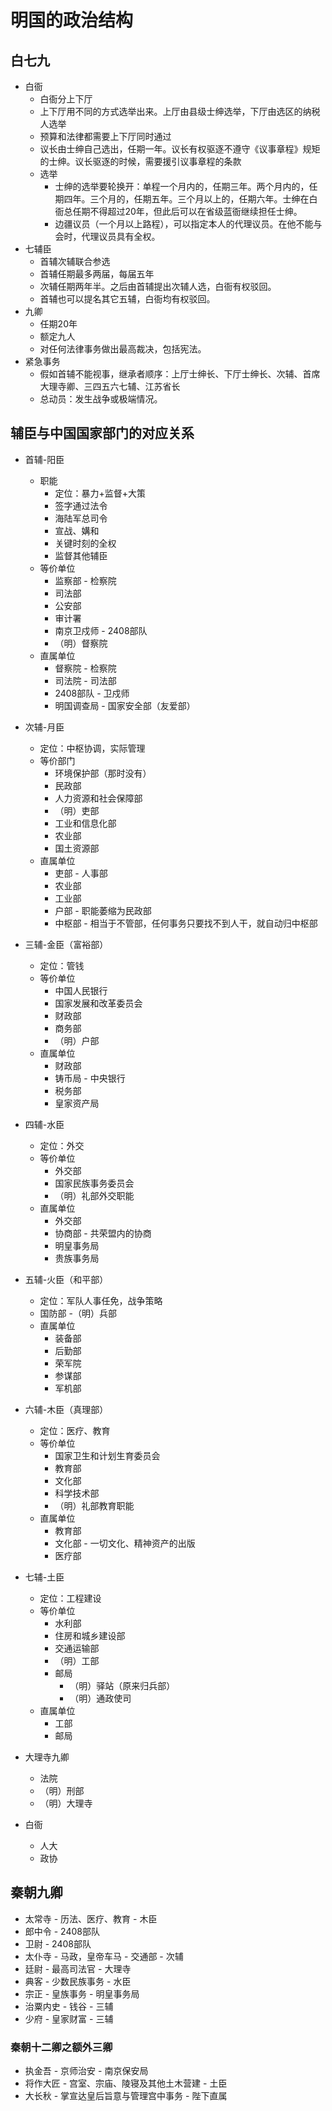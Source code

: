 # 明国的政治结构

## 白七九
* 白衙
  + 白衙分上下厅
  + 上下厅用不同的方式选举出来。上厅由县级士绅选举，下厅由选区的纳税人选举
  + 预算和法律都需要上下厅同时通过
  + 议长由士绅自己选出，任期一年。议长有权驱逐不遵守《议事章程》规矩的士绅。议长驱逐的时候，需要援引议事章程的条款
  + 选举
    - 士绅的选举要轮换开：单程一个月内的，任期三年。两个月内的，任期四年。三个月的，任期五年。三个月以上的，任期六年。士绅在白衙总任期不得超过20年，但此后可以在省级蓝衙继续担任士绅。
    - 边疆议员（一个月以上路程），可以指定本人的代理议员。在他不能与会时，代理议员具有全权。
* 七辅臣
  + 首辅次辅联合参选
  + 首辅任期最多两届，每届五年
  + 次辅任期两年半。之后由首辅提出次辅人选，白衙有权驳回。
  + 首辅也可以提名其它五辅，白衙均有权驳回。
* 九卿
  + 任期20年
  + 额定九人
  + 对任何法律事务做出最高裁决，包括宪法。
* 紧急事务
  + 假如首辅不能视事，继承者顺序：上厅士绅长、下厅士绅长、次辅、首席大理寺卿、三四五六七辅、江苏省长
  + 总动员：发生战争或极端情况。

## 辅臣与中国国家部门的对应关系
* 首辅-阳臣
  + 职能
    - 定位：暴力+监督+大策
    - 签字通过法令
    - 海陆军总司令
    - 宣战、媾和
    - 关键时刻的全权
    - 监督其他辅臣
  + 等价单位
    - 监察部‎ - 检察院
    - 司法部‎
    - 公安部‎
    - 审计署‎
    - 南京卫戍师 - 2408部队
    - （明）督察院
  + 直属单位
    - 督察院 - 检察院
    - 司法院 - 司法部
    - 2408部队 - 卫戍师
    - 明国调查局 - 国家安全部‎（友爱部）

* 次辅-月臣  
  + 定位：中枢协调，实际管理
  + 等价部门
    - 环境保护部‎（那时没有）
    - 民政部‎
    - 人力资源和社会保障部‎
    - （明）吏部
    - 工业和信息化部‎
    - 农业部‎
    - 国土资源部
  + 直属单位
    - 吏部 - 人事部
    - 农业部
    - 工业部
    - 户部 - 职能萎缩为民政部
    - 中枢部 - 相当于不管部，任何事务只要找不到人干，就自动归中枢部

* 三辅-金臣（富裕部）
  + 定位：管钱
  + 等价单位
    - 中国人民银行‎
    - 国家发展和改革委员会‎
    - 财政部‎
    - 商务部‎
    - （明）户部
  + 直属单位
    - 财政部
    - 铸币局 - 中央银行
    - 税务部
    - 皇家资产局

* 四辅-水臣
  + 定位：外交
  + 等价单位
    - 外交部‎
    - 国家民族事务委员会‎
    - （明）礼部外交职能
  + 直属单位
    - 外交部
    - 协商部 - 共荣盟内的协商
    - 明皇事务局
    - 贵族事务局

* 五辅-火臣（和平部）
  + 定位：军队人事任免，战争策略
  + 国防部‎ -（明）兵部
  + 直属单位
    - 装备部
    - 后勤部
    - 荣军院
    - 参谋部
    - 军机部

* 六辅-木臣（真理部）
  + 定位：医疗、教育
  + 等价单位
    - 国家卫生和计划生育委员会‎
    - 教育部‎
    - 文化部‎
    - 科学技术部‎
    - （明）礼部教育职能
  + 直属单位
    - 教育部
    - 文化部 - 一切文化、精神资产的出版
    - 医疗部

* 七辅-土臣
  + 定位：工程建设
  + 等价单位
    - 水利部‎
    - 住房和城乡建设部
    - 交通运输部‎
    - （明）工部
    - 邮局
      - （明）驿站（原来归兵部）
      - （明）通政使司
  + 直属单位
    - 工部
    - 邮局

* 大理寺九卿
  + 法院
  + （明）刑部
  + （明）大理寺

* 白衙
  + 人大
  + 政协

## 秦朝九卿
* 太常寺 - 历法、医疗、教育 - 木臣
* 郎中令 - 2408部队
* 卫尉 - 2408部队
* 太仆寺 - 马政，皇帝车马 - 交通部 - 次辅
* 廷尉 - 最高司法官 - 大理寺
* 典客 - 少数民族事务 - 水臣
* 宗正 - 皇族事务 - 明皇事务局
* 治粟内史 - 钱谷 - 三辅
* 少府 - 皇家财富 - 三辅

### 秦朝十二卿之额外三卿
* 执金吾 - 京师治安 - 南京保安局
* 将作大匠 - 宫室、宗庙、陵寝及其他土木营建 - 土臣
* 大长秋 - 掌宣达皇后旨意与管理宫中事务 - 陛下直属